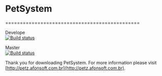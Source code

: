# PetSystem
==============================================


Develope <br/>
[![Build status](https://ci.appveyor.com/api/projects/status/ndda987gdr939cve?svg=true)](https://ci.appveyor.com/project/afonsoft/petsystem)

Master <br/>
[![Build status](https://ci.appveyor.com/api/projects/status/ndda987gdr939cve/branch/master?svg=true)](https://ci.appveyor.com/project/afonsoft/petsystem/branch/master)

Thank you for downloading PetSystem. For more information please visit [http://petz.afonsoft.com.br](http://petz.afonsoft.com.br).

